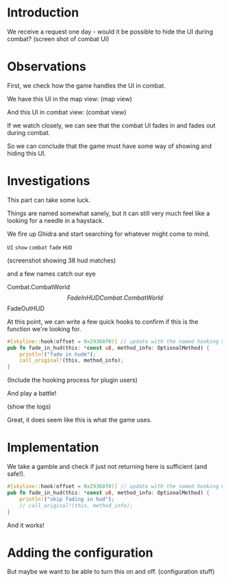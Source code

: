 # Introduction
We receive a request one day - would it be possible to hide the UI during combat?
(screen shot of combat UI)

# Observations
First, we check how the game handles the UI in combat.

We have this UI in the map view:
(map view)

And this UI in combat view:
(combat view)

If we watch closely, we can see that the combat UI fades in and fades out during combat.

So we can conclude that the game must have some way of showing and hiding this UI.

# Investigations
This part can take some luck.

Things are named somewhat sanely, but it can still very much feel like a looking for a needle in a haystack.

We fire up Ghidra and start searching for whatever might come to mind.

`UI`
`show`
`combat`
`fade`
`HUD`

(screenshot showing 38 hud matches)

and a few names catch our eye

Combat.CombatWorld$$FadeInHUD
Combat.CombatWorld$$FadeOutHUD

At this point, we can write a few quick hooks to confirm if this is the function we're looking for.

```rust
#[skyline::hook(offset = 0x29368f0)] // update with the named hooking method
pub fn fade_in_hud(this: *const u8, method_info: OptionalMethod) {
    println!("fade in hude");
    call_original!(this, method_info);
}
```

(Include the hooking process for plugin users)

And play a battle!

(show the logs)

Great, it does seem like this is what the game uses.

# Implementation
We take a gamble and check if just not returning here is sufficient (and safe!).

```rust
#[skyline::hook(offset = 0x29368f0)] // update with the named hooking method
pub fn fade_in_hud(this: *const u8, method_info: OptionalMethod) {
    println!("skip fading in hud");
    // call_original!(this, method_info);
}
```

And it works!

# Adding the configuration
But maybe we want to be able to turn this on and off.
(configuration stuff)

